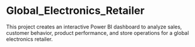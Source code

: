 # Global_Electronics_Retailer
This project creates an interactive Power BI dashboard to analyze sales, customer behavior, product performance, and store operations for a global electronics retailer.
